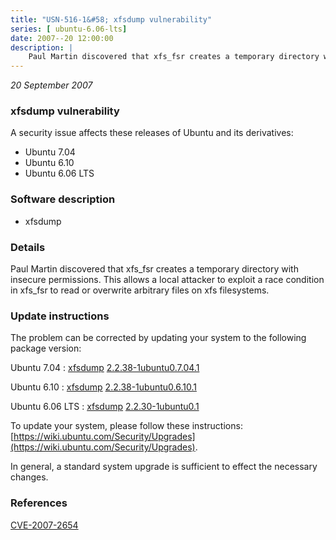 ```yaml
---
title: "USN-516-1&#58; xfsdump vulnerability"
series: [ ubuntu-6.06-lts]
date: 2007--20 12:00:00
description: |
    Paul Martin discovered that xfs_fsr creates a temporary directory with insecure permissions. This allows a local attacker to exploit a race condition in xfs_fsr to read or overwrite arbitrary files on xfs filesystems. 
--- 
```

 
 

*20 September 2007*

### xfsdump vulnerability

A security issue affects these releases of Ubuntu and its derivatives:

* Ubuntu 7.04
* Ubuntu 6.10
* Ubuntu 6.06 LTS

### Software description

* xfsdump 

### Details

Paul Martin discovered that xfs_fsr creates a temporary directory with insecure permissions. This allows a local attacker to exploit a race condition in xfs_fsr to read or overwrite arbitrary files on xfs filesystems. 

### Update instructions

The problem can be corrected by updating your system to the following package version:

Ubuntu 7.04
 : [xfsdump](https://launchpad.net/ubuntu/+source/xfsdump) <span> [2.2.38-1ubuntu0.7.04.1](https://launchpad.net/ubuntu/+source/xfsdump/2.2.38-1ubuntu0.7.04.1) </span> 

Ubuntu 6.10
 : [xfsdump](https://launchpad.net/ubuntu/+source/xfsdump) <span> [2.2.38-1ubuntu0.6.10.1](https://launchpad.net/ubuntu/+source/xfsdump/2.2.38-1ubuntu0.6.10.1) </span> 

Ubuntu 6.06 LTS
 : [xfsdump](https://launchpad.net/ubuntu/+source/xfsdump) <span> [2.2.30-1ubuntu0.1](https://launchpad.net/ubuntu/+source/xfsdump/2.2.30-1ubuntu0.1) </span> 

To update your system, please follow these instructions: [https://wiki.ubuntu.com/Security/Upgrades](https://wiki.ubuntu.com/Security/Upgrades).

In general, a standard system upgrade is sufficient to effect the necessary changes. 

### References

 
 [CVE-2007-2654](http://people.ubuntu.com/~ubuntu-security/cve/CVE-2007-2654)
 

